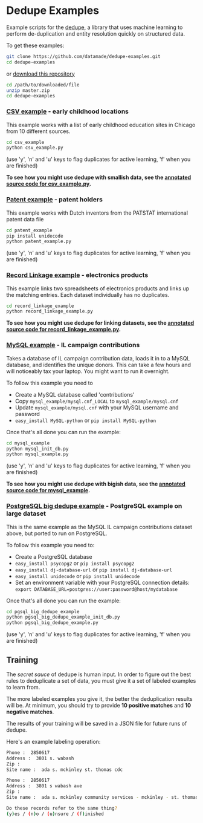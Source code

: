 # Dedupe Examples

Example scripts for the [dedupe](https://github.com/datamade/dedupe), a library that uses machine learning to perform de-duplication and entity resolution quickly on structured data.

To get these examples:
```bash
git clone https://github.com/datamade/dedupe-examples.git
cd dedupe-examples
```

or [download this repository](https://github.com/datamade/dedupe-examples/archive/master.zip)

```bash
cd /path/to/downloaded/file
unzip master.zip
cd dedupe-examples
```

### [CSV example](http://datamade.github.com/dedupe-examples/docs/csv_example.html) - early childhood locations

This example works with a list of early childhood education sites in Chicago from 10 different sources.

```bash
cd csv_example
python csv_example.py
```
  (use 'y', 'n' and 'u' keys to flag duplicates for active learning, 'f' when you are finished)
  
**To see how you might use dedupe with smallish data, see the [annotated source code for csv_example.py](http://datamade.github.com/dedupe-examples/docs/csv_example.html).**

### [Patent example](http://datamade.github.io/dedupe-examples/docs/patent_example.html) -  patent holders

This example works with Dutch inventors from the PATSTAT international patent data file

```bash
cd patent_example
pip install unidecode
python patent_example.py
```
  (use 'y', 'n' and 'u' keys to flag duplicates for active learning, 'f' when you are finished)

### [Record Linkage example](http://datamade.github.com/dedupe-examples/docs/record_linkage_example.html) -  electronics products
This example links two spreadsheets of electronics products and links up the matching entries. Each dataset individually has no duplicates.

```bash
cd record_linkage_example
python record_linkage_example.py 
```

**To see how you might use dedupe for linking datasets, see the [annotated source code for record_linkage_example.py](http://datamade.github.com/dedupe-examples/docs/record_linkage_example.html).**

### [MySQL example](http://datamade.github.com/dedupe-examples/docs/mysql_example.html) - IL campaign contributions

Takes a database of IL campaign contribution data, loads it in to a MySQL database, and identifies the unique donors. This can take a few hours and will noticeably tax your laptop. You might want to run it overnight.

To follow this example you need to 

* Create a MySQL database called 'contributions'
* Copy `mysql_example/mysql.cnf_LOCAL` to `mysql_example/mysql.cnf`
* Update `mysql_example/mysql.cnf` with your MySQL username and password
* `easy_install MySQL-python` or `pip install MySQL-python`

Once that's all done you can run the example:

```bash
cd mysql_example
python mysql_init_db.py 
python mysql_example.py
```
  (use 'y', 'n' and 'u' keys to flag duplicates for active learning, 'f' when you are finished) 

**To see how you might use dedupe with bigish data, see the [annotated source code for mysql_example](http://datamade.github.com/dedupe-exampls/docs/mysql_example.html).** 


### [PostgreSQL big dedupe example](http://datamade.github.io/dedupe-examples/docs/pgsql_big_dedupe_example.html) - PostgreSQL example on large dataset

This is the same example as the MySQL IL campaign contributions dataset above, but ported to run on PostgreSQL.

To follow this example you need to:

* Create a PostgreSQL database
* `easy_install psycopg2` or `pip install psycopg2`
* `easy_install dj-database-url` or `pip install dj-database-url`
* `easy_install unidecode` or `pip install unidecode`
* Set an environment variable with your PostgreSQL connection details: `export DATABASE_URL=postgres://user:password@host/mydatabase`

Once that's all done you can run the example:

```bash
cd pgsql_big_dedupe_example
python pgsql_big_dedupe_example_init_db.py 
python pgsql_big_dedupe_example.py
```
  (use 'y', 'n' and 'u' keys to flag duplicates for active learning, 'f' when you are finished) 


## Training

The _secret sauce_ of dedupe is human input. In order to figure out the best rules to deduplicate a set of data, you must give it a set of labeled examples to learn from. 

The more labeled examples you give it, the better the deduplication results will be. At minimum, you should try to provide __10 positive matches__ and __10 negative matches__.

The results of your training will be saved in a JSON file for future runs of dedupe.

Here's an example labeling operation:

```bash
Phone :  2850617
Address :  3801 s. wabash
Zip :
Site name :  ada s. mckinley st. thomas cdc

Phone :  2850617
Address :  3801 s wabash ave
Zip :
Site name :  ada s. mckinley community services - mckinley - st. thomas

Do these records refer to the same thing?
(y)es / (n)o / (u)nsure / (f)inished
```

